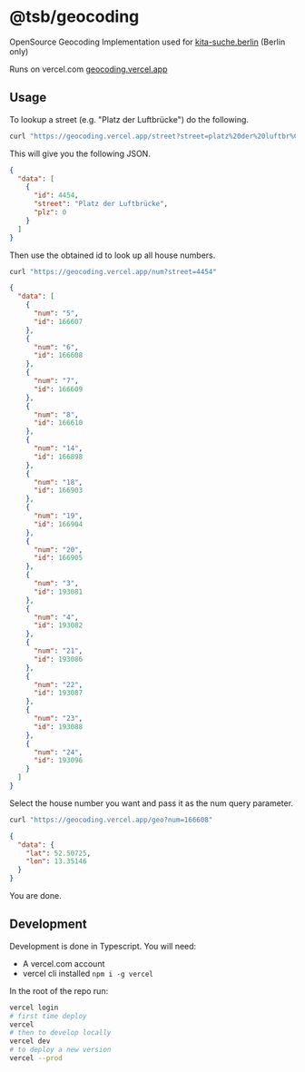 # @tsb/geocoding

OpenSource Geocoding Implementation used for [kita-suche.berlin](http://kita-suche.berlin/) (Berlin only)

Runs on vercel.com [geocoding.vercel.app](https://geocoding.vercel.app/)

## Usage

To lookup a street (e.g. "Platz der Luftbrücke") do the following.

```bash
curl "https://geocoding.vercel.app/street?street=platz%20der%20luftbr%C3%BCcke"
```

This will give you the following JSON.

```json
{
  "data": [
    {
      "id": 4454,
      "street": "Platz der Luftbrücke",
      "plz": 0
    }
  ]
}
```

Then use the obtained id to look up all house numbers.

```bash
curl "https://geocoding.vercel.app/num?street=4454"
```

```json
{
  "data": [
    {
      "num": "5",
      "id": 166607
    },
    {
      "num": "6",
      "id": 166608
    },
    {
      "num": "7",
      "id": 166609
    },
    {
      "num": "8",
      "id": 166610
    },
    {
      "num": "14",
      "id": 166898
    },
    {
      "num": "18",
      "id": 166903
    },
    {
      "num": "19",
      "id": 166904
    },
    {
      "num": "20",
      "id": 166905
    },
    {
      "num": "3",
      "id": 193081
    },
    {
      "num": "4",
      "id": 193082
    },
    {
      "num": "21",
      "id": 193086
    },
    {
      "num": "22",
      "id": 193087
    },
    {
      "num": "23",
      "id": 193088
    },
    {
      "num": "24",
      "id": 193096
    }
  ]
}
```

Select the house number you want and pass it as the num query parameter.  

```bash
curl "https://geocoding.vercel.app/geo?num=166608"
```

```json
{
  "data": {
    "lat": 52.50725,
    "lon": 13.35146
  }
}
```

You are done.

## Development

Development is done in Typescript. You will need:

- A vercel.com account
- vercel cli installed `npm i -g vercel`

In the root of the repo run:

```bash
vercel login
# first time deploy
vercel
# then to develop locally
vercel dev
# to deploy a new version
vercel --prod
```
